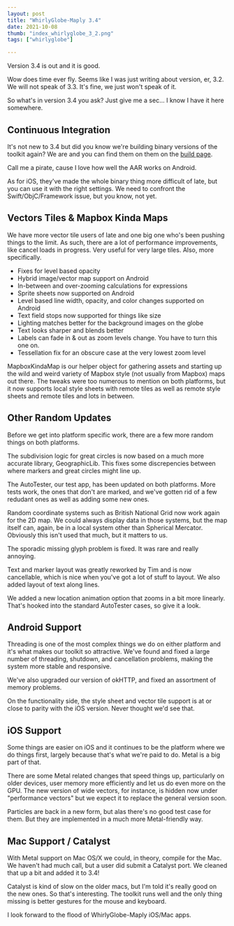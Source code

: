 ```yaml
---
layout: post
title: "WhirlyGlobe-Maply 3.4"
date: 2021-10-08
thumb: "index_whirlyglobe_3_2.png"
tags: ["whirlyglobe"]

---
```


Version 3.4 is out and it is good.

Wow does time ever fly.  Seems like I was just writing about version, er, 3.2.  We will not speak of 3.3.  It's fine, we just won't speak of it.

So what's in version 3.4 you ask?  Just give me a sec... I know I have it here somewhere.

## Continuous Integration

It's not new to 3.4 but did you know we're building binary versions of the toolkit again?  We are and you can find them on them on the [build page](https://mousebird-consulting-inc.github.io/WhirlyGlobe/builds/builds.html).

Call me a pirate, cause I love how well the AAR works on Android.

As for iOS, they've made the whole binary thing more difficult of late, but you can use it with the right settings.  We need to confront the Swift/ObjC/Framework issue, but you know, not yet.

## Vectors Tiles & Mapbox Kinda Maps

We have more vector tile users of late and one big one who's been pushing things to the limit.  As such, there are a lot of performance improvements, like cancel loads in progress.  Very useful for very large tiles.  Also, more specifically.
* Fixes for level based opacity
* Hybrid image/vector map support on Android
* In-between and over-zooming calculations for expressions
* Sprite sheets now supported on Android
* Level based line width, opacity, and color changes supported on Android
* Text field stops now supported for things like size
* Lighting matches better for the background images on the globe
* Text looks sharper and blends better
* Labels can fade in & out as zoom levels change.  You have to turn this one on.
* Tessellation fix for an obscure case at the very lowest zoom level

MapboxKindaMap is our helper object for gathering assets and starting up the wild and weird variety of Mapbox style (not usually from Mapbox) maps out there.  The tweaks were too numerous to mention on both platforms, but it now supports local style sheets with remote tiles as well as remote style sheets and remote tiles and lots in between.

## Other Random Updates

Before we get into platform specific work, there are a few more random things on both platforms.

The subdivision logic for great circles is now based on a much more accurate library, GeographicLib.  This fixes some discrepencies between where markers and great circles might line up.

The AutoTester, our test app, has been updated on both platforms.  More tests work, the ones that don't are marked, and we've gotten rid of a few redudant ones as well as adding some new ones.

Random coordinate systems such as British National Grid now work again for the 2D map.  We could always display data in those systems, but the map itself can, again, be in a local system other than Spherical Mercator.  Obviously this isn't used that much, but it matters to us.

The sporadic missing glyph problem is fixed.  It was rare and really annoying.

Text and marker layout was greatly reworked by Tim and is now cancellable, which is nice when you've got a lot of stuff to layout.  We also added layout of text along lines.

We added a new location animation option that zooms in a bit more linearly.  That's hooked into the standard AutoTester cases, so give it a look.

## Android Support

Threading is one of the most complex things we do on either platform and it's what makes our toolkit so attractive.  We've found and fixed a large number of threading, shutdown, and cancellation problems, making the system more stable and responsive.

We've also upgraded our version of okHTTP, and fixed an assortment of memory problems.

On the functionality side, the style sheet and vector tile support is at or close to parity with the iOS version.  Never thought we'd see that.

## iOS Support

Some things are easier on iOS and it continues to be the platform where we do things first, largely because that's what we're paid to do.  Metal is a big part of that.

There are some Metal related changes that speed things up, particularly on older devices, user memory more efficiently and let us do even more on the GPU.  The new version of wide vectors, for instance, is hidden now under "performance vectors" but we expect it to replace the general version soon.

Particles are back in a new form, but alas there's no good test case for them.  But they are implemented in a much more Metal-friendly way.

## Mac Support / Catalyst

With Metal support on Mac OS/X we could, in theory, compile for the Mac.  We haven't had much call, but a user did submit a Catalyst port.  We cleaned that up a bit and added it to 3.4!

Catalyst is kind of slow on the older macs, but I'm told it's really good on the new ones.  So that's interesting.  The toolkit runs well and the only thing missing is better gestures for the mouse and keyboard.

I look forward to the flood of WhirlyGlobe-Maply iOS/Mac apps.
